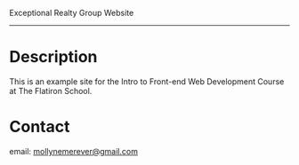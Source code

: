 Exceptional Realty Group Website
___

# Description

This is an example site for the Intro to Front-end Web Development Course at The Flatiron School.

# Contact

email: mollynemerever@gmail.com 
